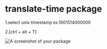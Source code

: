 # translate-time package


1.select unix timestamp
ex.1601514000000

2.[ctrl + alt + T]


![A screenshot of your package](https://f.cloud.github.com/assets/69169/2290250/c35d867a-a017-11e3-86be-cd7c5bf3ff9b.gif)
